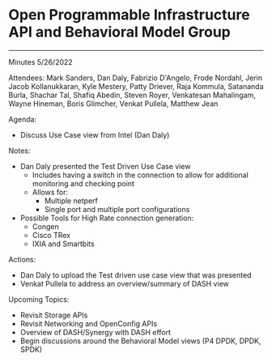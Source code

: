 # Open Programmable Infrastructure API and Behavioral Model Group

---
Minutes 5/26/2022

Attendees: Mark Sanders, Dan Daly, Fabrizio D'Angelo, Frode Nordahl, Jerin Jacob Kollanukkaran, Kyle Mestery, Patty Driever, Raja Kommula, Satananda Burla, Shachar Tal, Shafiq Abedin, Steven Royer, Venkatesan Mahalingam, Wayne Hineman, Boris Glimcher, Venkat Pullela, Matthew Jean

Agenda:

- Discuss Use Case view from Intel (Dan Daly)

Notes:

- Dan Daly presented the Test Driven Use Case view
  - Includes having a switch in the connection to allow for additional monitoring and checking point
  - Allows for:
    - Multiple netperf
    - Single port and multiple port configurations
- Possible Tools for High Rate connection generation:
  - Congen
  - Cisco TRex
  - IXIA and Smartbits

Actions:

- Dan Daly to upload the Test driven use case view that was presented
- Venkat Pullela to address an overview/summary of DASH view

Upcoming Topics:

- Revisit Storage APIs
- Revisit Networking and OpenConfig APIs
- Overview of DASH/Synergy with DASH effort
- Begin discussions around the Behavioral Model views (P4 DPDK, DPDK, SPDK)
